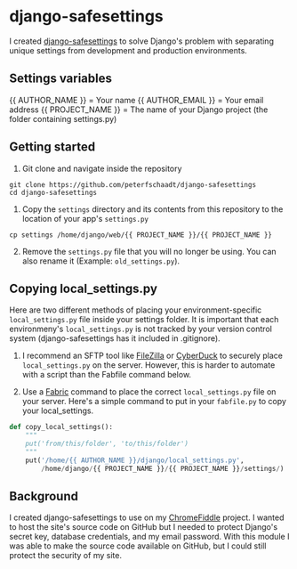 # django-safesettings

I created [django-safesettings](https://github.com/peterfschaadt/django-safesettings) to solve Django's problem with separating unique settings from development and production environments. 

## Settings variables

{{ AUTHOR_NAME }} = Your name
{{ AUTHOR_EMAIL }} = Your email address
{{ PROJECT_NAME }} = The name of your Django project (the folder containing settings.py)

## Getting started

1. Git clone and navigate inside the repository

```
git clone https://github.com/peterfschaadt/django-safesettings
cd django-safesettings
```

1. Copy the ```settings``` directory and its contents from this repository to the location of your app's ```settings.py```

```
cp settings /home/django/web/{{ PROJECT_NAME }}/{{ PROJECT_NAME }}
```

2. Remove the ```settings.py``` file that you will no longer be using. You can also rename it (Example: ```old_settings.py```).


## Copying local_settings.py

Here are two different methods of placing your environment-specific ```local_settings.py``` file inside your settings folder. It is important that each environmeny's ```local_settings.py``` is not tracked by your version control system (django-safesettings has it included in .gitignore).

1. I recommend an SFTP tool like [FileZilla](https://filezilla-project.org) or [CyberDuck](http://cyberduck.ch) to securely place ```local_settings.py``` on the server. However, this is harder to automate with a script than the Fabfile command below.

2. Use a [Fabric](http://docs.fabfile.org/en/1.6/) command to place the correct ```local_settings.py``` file on your server. Here's a simple command to put in your ```fabfile.py``` to copy your local_settings.

```python
def copy_local_settings():
    """
    put('from/this/folder', 'to/this/folder')
    """
    put('/home/{{ AUTHOR_NAME }}/django/local_settings.py', 
        /home/django/{{ PROJECT_NAME }}/{{ PROJECT_NAME }}/settings/)
```

## Background

I created django-safesettings to use on my [ChromeFiddle](http://chromefiddle.com) project. I wanted to host the site's source code on GitHub but I needed to protect Django's secret key, database credentials, and my email password. With this module I was able to make the source code available on GitHub, but I could still protect the security of my site.
